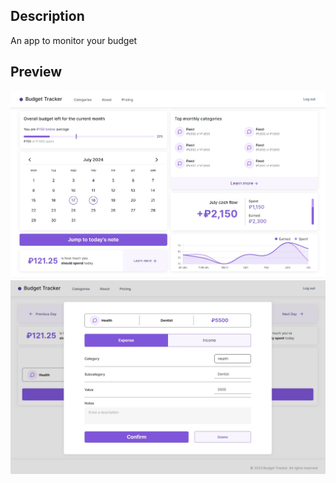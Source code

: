 <h2>Description</h2>
An app to monitor your budget

<h2>Preview</h2>

![Screenshot](./figs/main.jpg)
![Screenshot](./figs/edit.jpg)
